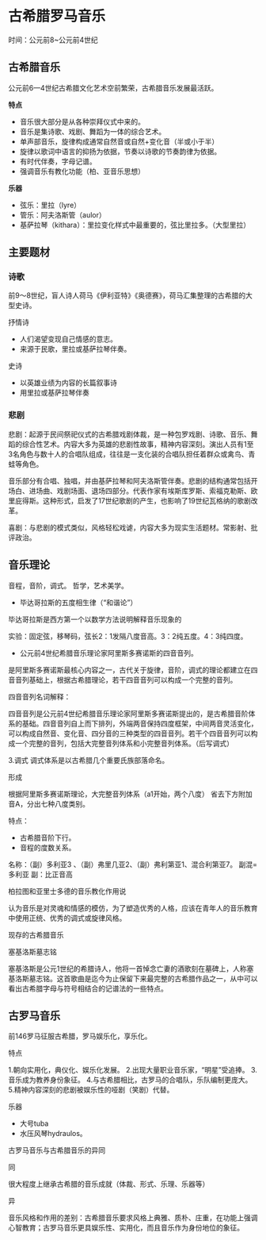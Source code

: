 # 古希腊罗马音乐

时间：公元前8~公元前4世纪

## 古希腊音乐

公元前6—4世纪古希腊文化艺术空前繁荣，古希腊音乐发展最活跃。

**特点**

- 音乐很大部分是从各种崇拜仪式中来的。
- 音乐是集诗歌、戏剧、舞蹈为一体的综合艺术。
- 单声部音乐，旋律构成通常自然音或自然+变化音（半或小于半）
- 旋律以歌词中语言的抑扬为依据，节奏以诗歌的节奏韵律为依据。
- 有时代伴奏，字母记谱。
- 强调音乐有教化功能（柏、亚音乐思想）

**乐器**

- 弦乐：里拉（lyre）
- 管乐：阿夫洛斯管（aulor）
- 基萨拉琴（kithara）：里拉变化样式中最重要的，弦比里拉多。（大型里拉）

## 主要题材

### 诗歌

前9～8世纪，盲人诗人荷马《伊利亚特》《奥德赛》，荷马汇集整理的古希腊的大型史诗。

抒情诗

- 人们渴望变现自己情感的意志。
- 来源于民歌，里拉或基萨拉琴伴奏。

史诗

- 以英雄业绩为内容的长篇叙事诗
- 用里拉或基萨拉琴伴奏

### 悲剧
 
悲剧：起源于民间祭祀仪式的古希腊戏剧体裁，是一种包罗戏剧、诗歌、音乐、舞蹈的综合性艺术。内容大多为英雄的悲剧性故事，精神内容深刻。演出人员有1至3名角色与数十人的合唱队组成，往往是一支化装的合唱队担任着群众或禽鸟、青蛙等角色。

音乐部分有合唱、独唱，并由基萨拉琴和阿夫洛斯管伴奏。悲剧的结构通常包括开场白、进场曲、戏剧场面、退场四部分。代表作家有埃斯库罗斯、索福克勒斯、欧里庇得斯。这种形式，启发了17世纪歌剧的产生，也影响了19世纪瓦格纳的歌剧改革。
    
喜剧：与悲剧的模式类似，风格轻松戏谑，内容大多为现实生活题材。常影射、批评政治。

## 音乐理论

音程，音阶，调式。 
哲学，艺术美学。

- 毕达哥拉斯的五度相生律（“和谐论”）

毕达哥拉斯是西方第一个以数学方法说明解释音乐现象的

实验：固定弦，移琴码，弦长2：1发隔八度音高。3：2纯五度。4：3纯四度。

- 公元前4世纪希腊音乐理论家阿里斯多赛诺斯的四音音列。
  
是阿里斯多赛诺斯最核心内容之一，古代关于旋律，音阶，调式的理论都建立在四音音列基础上，根据古希腊理论，若干四音音列可以构成一个完整的音列。
   
四音音列名词解释：

四音音列是公元前4世纪希腊音乐理论家阿里斯多赛诺斯提出的，是古希腊音阶体系的基础。四音音列自上而下排列，外端两音保持四度框架，中间两音灵活变化，可以构成自然音、变化音、四分音的三种类型的四音音列。若干个四音音列可以构成一个完整的音列，包括大完整音列体系和小完整音列体系。（后写调式）

3.调式   调式体系是以古希腊几个重要氏族部落命名。

形成

根据阿里斯多赛诺斯理论，大完整音列体系（a1开始，两个八度）
省去下方附加音A，分出七种八度类别。

特点：

- 古希腊音阶下行。
- 音程的度数关系。

名称：（副）多利亚3 、（副）弗里几亚2、（副）弗利第亚1、混合利第亚7。
          副混=多利亚   副：比正音高
  
柏拉图和亚里士多德的音乐教化作用说

认为音乐是对灵魂和情感的模仿，为了塑造优秀的人格，应该在青年人的音乐教育中使用正统、优秀的调式或旋律风格。

现存的古希腊音乐

塞基洛斯墓志铭

塞基洛斯是公元1世纪的希腊诗人，他将一首悼念亡妻的酒歌刻在墓碑上，人称塞基洛斯墓志铭。这首歌曲是迄今为止保留下来最完整的古希腊作品之一，从中可以看出古希腊字母与符号相结合的记谱法的一些特点。

## 古罗马音乐

前146罗马征服古希腊，罗马娱乐化，享乐化。

特点

1.朝向实用化，典仪化、娱乐化发展。
2.出现大量职业音乐家，“明星”受追捧。
3.音乐成为教养身份象征。
4.与古希腊相比，古罗马的合唱队，乐队编制更庞大。
5.精神内容深刻的悲剧被娱乐性的哑剧（笑剧）代替。

乐器

- 大号tuba
- 水压风琴hydraulos。

古罗马音乐与古希腊音乐的异同

同

很大程度上继承古希腊的音乐成就（体裁、形式、乐理、乐器等）

异

音乐风格和作用的差别：古希腊音乐要求风格上典雅、质朴、庄重，在功能上强调心智教育；古罗马音乐更具娱乐性、实用化，而且音乐作为身份地位的象征。
